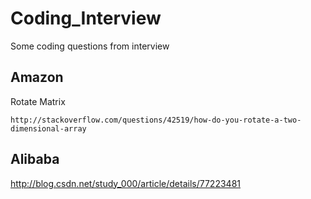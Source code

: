 # Coding_Interview
Some coding questions from interview

## Amazon
Rotate Matrix
```
http://stackoverflow.com/questions/42519/how-do-you-rotate-a-two-dimensional-array
```

## Alibaba
http://blog.csdn.net/study_000/article/details/77223481
